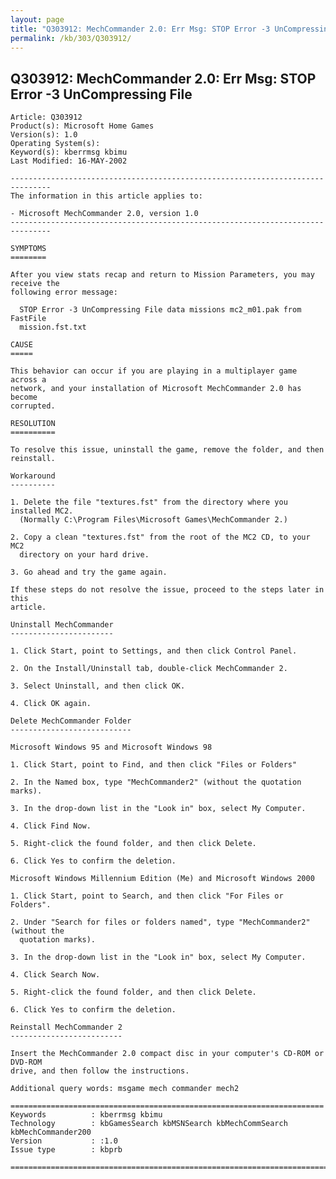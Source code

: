 ```yaml
---
layout: page
title: "Q303912: MechCommander 2.0: Err Msg: STOP Error -3 UnCompressing File"
permalink: /kb/303/Q303912/
---
```


## Q303912: MechCommander 2.0: Err Msg: STOP Error -3 UnCompressing File

	Article: Q303912
	Product(s): Microsoft Home Games
	Version(s): 1.0
	Operating System(s): 
	Keyword(s): kberrmsg kbimu
	Last Modified: 16-MAY-2002
	
	-------------------------------------------------------------------------------
	The information in this article applies to:
	
	- Microsoft MechCommander 2.0, version 1.0 
	-------------------------------------------------------------------------------
	
	SYMPTOMS
	========
	
	After you view stats recap and return to Mission Parameters, you may receive the
	following error message:
	
	  STOP Error -3 UnCompressing File data missions mc2_m01.pak from FastFile
	  mission.fst.txt
	
	CAUSE
	=====
	
	This behavior can occur if you are playing in a multiplayer game across a
	network, and your installation of Microsoft MechCommander 2.0 has become
	corrupted.
	
	RESOLUTION
	==========
	
	To resolve this issue, uninstall the game, remove the folder, and then
	reinstall.
	
	Workaround
	----------
	
	1. Delete the file "textures.fst" from the directory where you installed MC2.
	  (Normally C:\Program Files\Microsoft Games\MechCommander 2.)
	
	2. Copy a clean "textures.fst" from the root of the MC2 CD, to your MC2
	  directory on your hard drive.
	
	3. Go ahead and try the game again.
	
	If these steps do not resolve the issue, proceed to the steps later in this
	article.
	
	Uninstall MechCommander
	-----------------------
	
	1. Click Start, point to Settings, and then click Control Panel.
	
	2. On the Install/Uninstall tab, double-click MechCommander 2.
	
	3. Select Uninstall, and then click OK.
	
	4. Click OK again.
	
	Delete MechCommander Folder
	---------------------------
	
	Microsoft Windows 95 and Microsoft Windows 98
	
	1. Click Start, point to Find, and then click "Files or Folders"
	
	2. In the Named box, type "MechCommander2" (without the quotation marks).
	
	3. In the drop-down list in the "Look in" box, select My Computer.
	
	4. Click Find Now.
	
	5. Right-click the found folder, and then click Delete.
	
	6. Click Yes to confirm the deletion.
	
	Microsoft Windows Millennium Edition (Me) and Microsoft Windows 2000
	
	1. Click Start, point to Search, and then click "For Files or Folders".
	
	2. Under "Search for files or folders named", type "MechCommander2" (without the
	  quotation marks).
	
	3. In the drop-down list in the "Look in" box, select My Computer.
	
	4. Click Search Now.
	
	5. Right-click the found folder, and then click Delete.
	
	6. Click Yes to confirm the deletion.
	
	Reinstall MechCommander 2
	-------------------------
	
	Insert the MechCommander 2.0 compact disc in your computer's CD-ROM or DVD-ROM
	drive, and then follow the instructions.
	
	Additional query words: msgame mech commander mech2
	
	======================================================================
	Keywords          : kberrmsg kbimu 
	Technology        : kbGamesSearch kbMSNSearch kbMechCommSearch kbMechCommander200
	Version           : :1.0
	Issue type        : kbprb
	
	=============================================================================
	
